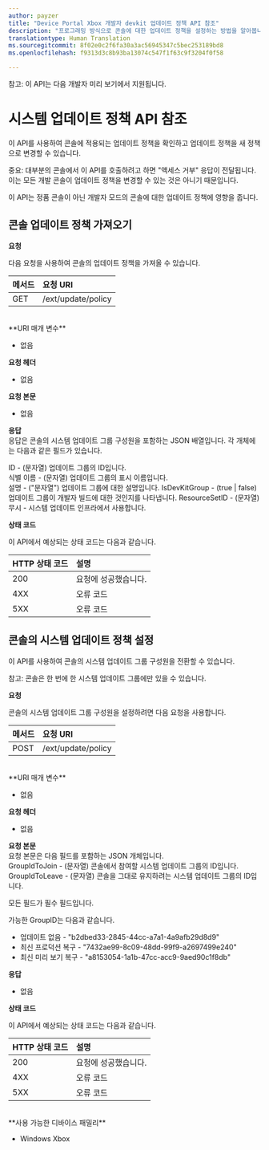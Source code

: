 ```yaml
---
author: payzer
title: "Device Portal Xbox 개발자 devkit 업데이트 정책 API 참조"
description: "프로그래밍 방식으로 콘솔에 대한 업데이트 정책을 설정하는 방법을 알아봅니다."
translationtype: Human Translation
ms.sourcegitcommit: 8f02e0c2f6fa30a3ac56945347c5bec253189bd8
ms.openlocfilehash: f9313d3c8b93ba13074c547f1f63c9f3204f0f58

---
```


참고: 이 API는 다음 개발자 미리 보기에서 지원됩니다.

# 시스템 업데이트 정책 API 참조   
이 API를 사용하여 콘솔에 적용되는 업데이트 정책을 확인하고 업데이트 정책을 새 정책으로 변경할 수 있습니다.

중요: 대부분의 콘솔에서 이 API를 호출하려고 하면 "액세스 거부" 응답이 전달됩니다. 이는 모든 개발 콘솔이 업데이트 정책을 변경할 수 있는 것은 아니기 때문입니다.

이 API는 정품 콘솔이 아닌 개발자 모드의 콘솔에 대한 업데이트 정책에 영향을 줍니다.

## 콘솔 업데이트 정책 가져오기

**요청**

다음 요청을 사용하여 콘솔의 업데이트 정책을 가져올 수 있습니다.

메서드      | 요청 URI
:------     | :-----
GET | /ext/update/policy
<br />
**URI 매개 변수**

- 없음

**요청 헤더**

- 없음

**요청 본문**

- 없음

**응답**   
응답은 콘솔의 시스템 업데이트 그룹 구성원을 포함하는 JSON 배열입니다. 각 개체에는 다음과 같은 필드가 있습니다.   

ID - (문자열) 업데이트 그룹의 ID입니다.   
식별 이름 - (문자열) 업데이트 그룹의 표시 이름입니다.   
설명 - ("문자열") 업데이트 그룹에 대한 설명입니다.
IsDevKitGroup - (true | false) 업데이트 그룹이 개발자 빌드에 대한 것인지를 나타냅니다.
ResourceSetID - (문자열) 무시 - 시스템 업데이트 인프라에서 사용합니다.

**상태 코드**

이 API에서 예상되는 상태 코드는 다음과 같습니다.

HTTP 상태 코드      | 설명
:------     | :-----
200 | 요청에 성공했습니다.
4XX | 오류 코드
5XX | 오류 코드

## 콘솔의 시스템 업데이트 정책 설정
이 API를 사용하여 콘솔의 시스템 업데이트 그룹 구성원을 전환할 수 있습니다.

참고: 콘솔은 한 번에 한 시스템 업데이트 그룹에만 있을 수 있습니다.

**요청**

콘솔의 시스템 업데이트 그룹 구성원을 설정하려면 다음 요청을 사용합니다.

메서드      | 요청 URI
:------     | :-----
POST | /ext/update/policy
<br />
**URI 매개 변수**

- 없음

**요청 헤더**

- 없음

**요청 본문**   
요청 본문은 다음 필드를 포함하는 JSON 개체입니다.   
GroupIdToJoin - (문자열) 콘솔에서 참여할 시스템 업데이트 그룹의 ID입니다.  
GroupIdToLeave - (문자열) 콘솔을 그대로 유지하려는 시스템 업데이트 그룹의 ID입니다.

모든 필드가 필수 필드입니다.

가능한 GroupID는 다음과 같습니다.   
* 업데이트 없음 - "b2dbed33-2845-44cc-a7a1-4a9afb29d8d9"   
* 최신 프로덕션 복구 - "7432ae99-8c09-48dd-99f9-a2697499e240"   
* 최신 미리 보기 복구 - "a8153054-1a1b-47cc-acc9-9aed90c1f8db"    

**응답**   

- 없음

**상태 코드**

이 API에서 예상되는 상태 코드는 다음과 같습니다.

HTTP 상태 코드      | 설명
:------     | :-----
200 | 요청에 성공했습니다.
4XX | 오류 코드
5XX | 오류 코드

<br />
**사용 가능한 디바이스 패밀리**

* Windows Xbox




<!--HONumber=Aug16_HO3-->



